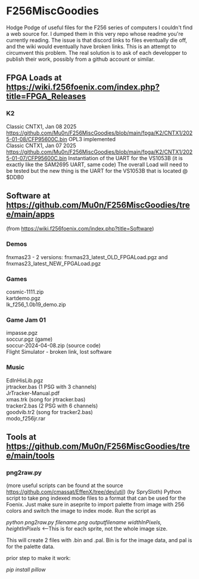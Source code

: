 # F256MiscGoodies
Hodge Podge of useful files for the F256 series of computers I couldn't find a web source for.
I dumped them in this very repo whose readme you're currently reading. The issue is that discord links to files eventually die off, and the wiki would eventually have broken links. This is an attempt to circumvent this problem.
The real solution is to ask of each developper to publish their work, possibly from a github account or similar.

## FPGA Loads at https://wiki.f256foenix.com/index.php?title=FPGA_Releases

### K2
Classic CNTX1, Jan 08 2025 https://github.com/Mu0n/F256MiscGoodies/blob/main/fpga/K2/CNTX1/2025-01-08/CFP95600C.bin OPL3 implemented  
Classic CNTX1, Jan 07 2025 https://github.com/Mu0n/F256MiscGoodies/blob/main/fpga/K2/CNTX1/2025-01-07/CFP95600C.bin Instantiation of the UART for the VS1053B (it is exactly like the SAM2695 UART, same code)
The overall Load will need to be tested but the new thing is the UART for the VS1053B that is located @ $DDB0


## Software at https://github.com/Mu0n/F256MiscGoodies/tree/main/apps
(from https://wiki.f256foenix.com/index.php?title=Software)
### Demos
fnxmas23 - 2 versions: fnxmas23_latest_OLD_FPGALoad.pgz and fnxmas23_latest_NEW_FPGALoad.pgz
### Games
cosmic-1111.zip  
kartdemo.pgz  
lk_f256_1.0b19_demo.zip
### Game Jam 01
impasse.pgz  
soccur.pgz (game)  
soccur-2024-04-08.zip (source code)  
Flight Simulator - broken link, lost software
### Music
EdInHisLib.pgz  
jrtracker.bas (1 PSG with 3 channels)  
JrTracker-Manual.pdf  
xmas.trk (song for jrtracker.bas)  
tracker2.bas (2 PSG with 6 channels)  
goodvib.tr2 (song for tracker2.bas)  
modo_f256jr.rar

## Tools at https://github.com/Mu0n/F256MiscGoodies/tree/main/tools

### png2raw.py

(more useful scripts can be found at the source https://github.com/cmassat/EffenX/tree/dev/util)
(by SprySloth) Python script to take png indexed mode files to a format that can be used for the Foenix.  Just make sure in aseprite to import palette from  image with 256 colors and switch the image to index mode. Run the script as  

_python png2raw.py filename.png outputfilename widthInPixels, heightInPixels_  <--This is for each sprite, not the whole image size.   

This will create 2 files with .bin and .pal.  Bin is for the image data, and pal is for the palette data.

prior step to make it work:

_pip install pillow_

